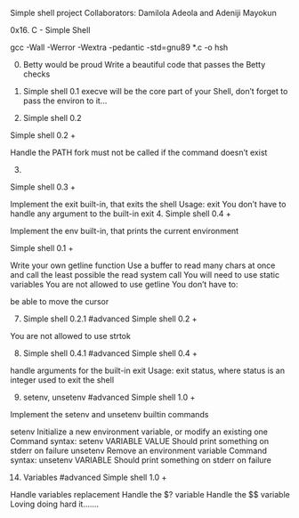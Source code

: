 Simple shell project Collaborators: Damilola Adeola and Adeniji Mayokun

0x16. C - Simple Shell

gcc -Wall -Werror -Wextra -pedantic -std=gnu89 *.c -o hsh

0. Betty would be proud
Write a beautiful code that passes the Betty checks

1. Simple shell 0.1
execve will be the core part of your Shell, don’t forget to pass the environ to it…

2. Simple shell 0.2

Simple shell 0.2 +

Handle the PATH
fork must not be called if the command doesn’t exist

3.
Simple shell 0.3 +

Implement the exit built-in, that exits the shell
Usage: exit
You don’t have to handle any argument to the built-in exit
4.
Simple shell 0.4 +

Implement the env built-in, that prints the current environment

Simple shell 0.1 +

Write your own getline function
Use a buffer to read many chars at once and call the least possible the read system call
You will need to use static variables
You are not allowed to use getline
You don’t have to:

be able to move the cursor



7. Simple shell 0.2.1
#advanced
Simple shell 0.2 +

You are not allowed to use strtok



8. Simple shell 0.4.1
#advanced
Simple shell 0.4 +

handle arguments for the built-in exit
Usage: exit status, where status is an integer used to exit the shell


9. setenv, unsetenv
#advanced
Simple shell 1.0 +

Implement the setenv and unsetenv builtin commands

setenv
Initialize a new environment variable, or modify an existing one
Command syntax: setenv VARIABLE VALUE
Should print something on stderr on failure
unsetenv
Remove an environment variable
Command syntax: unsetenv VARIABLE
Should print something on stderr on failure

14. Variables
#advanced
Simple shell 1.0 +

Handle variables replacement
Handle the $? variable
Handle the $$ variable
Loving doing hard it.......

